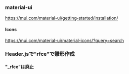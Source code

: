 ### material-ui
https://mui.com/material-ui/getting-started/installation/
#### Icons
https://mui.com/material-ui/material-icons/?query=search

### Header.jsで"rfce"で雛形作成
#### "_rfce"は廃止